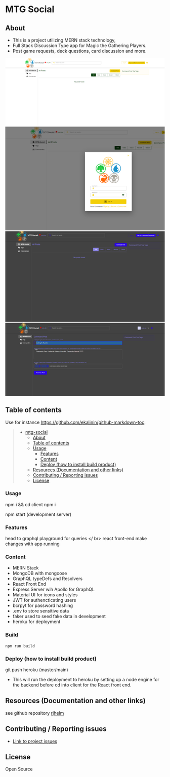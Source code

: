 # MTG Social

## About

* This is a project utilizing MERN stack technology,
* Full Stack Discussion Type app for Magic the Gathering Players.
* Post game requests, deck questions, card discussion and more.

![Home](https://github.com/rjhelm/mtg-social/blob/main/assets/homepage.PNG?raw=true)
![Login](https://github.com/rjhelm/mtg-social/blob/main/assets/login.PNG?raw=true)
![Dark Mode](https://github.com/rjhelm/mtg-social/blob/main/assets/dark-mode.PNG?raw=true)
![Logged In](https://github.com/rjhelm/mtg-social/blob/main/assets/logged-in.PNG?raw=true)

## Table of contents

Use for instance <https://github.com/ekalinin/github-markdown-toc>:

> * [mtg-social](#mtg-social)
>   * [About](#about)
>   * [Table of contents](#table-of-contents)
>   * [Usage](#usage)
>     * [Features](#features)
>     * [Content](#content)
>     * [Deploy (how to install build product)](#deploy-how-to-install-build-product)
>   * [Resources (Documentation and other links)](#resources-documentation-and-other-links)
>   * [Contributing / Reporting issues](#contributing--reporting-issues)
>   * [License](#license)

### Usage

npm i && cd client npm i

npm start (development server)

### Features

head to graphql playground for queries </ br>
react front-end make changes with app running

### Content

* MERN Stack
* MongoDB with mongoose
* GraphQL typeDefs and Resolvers
* React Front End
* Express Server wih Apollo for GraphQL
* Material UI for icons and styles
* JWT for authencticating users
* bcrpyt for password hashing
* .env to store sensitive data
* faker used to seed fake data in development
* heroku for deployment

### Build

    npm run build

### Deploy (how to install build product)

git push heroku (master/main)

* This will run the deployment to heroku by setting up a node engine for the backend before cd into client for the React front end.

## Resources (Documentation and other links)

see github repository [rjhelm](https://github.com/rjhelm/mtg-social)

## Contributing / Reporting issues

* [Link to project issues](https://github.com/rjhelm/mtg-social/issues)

## License

Open Source
